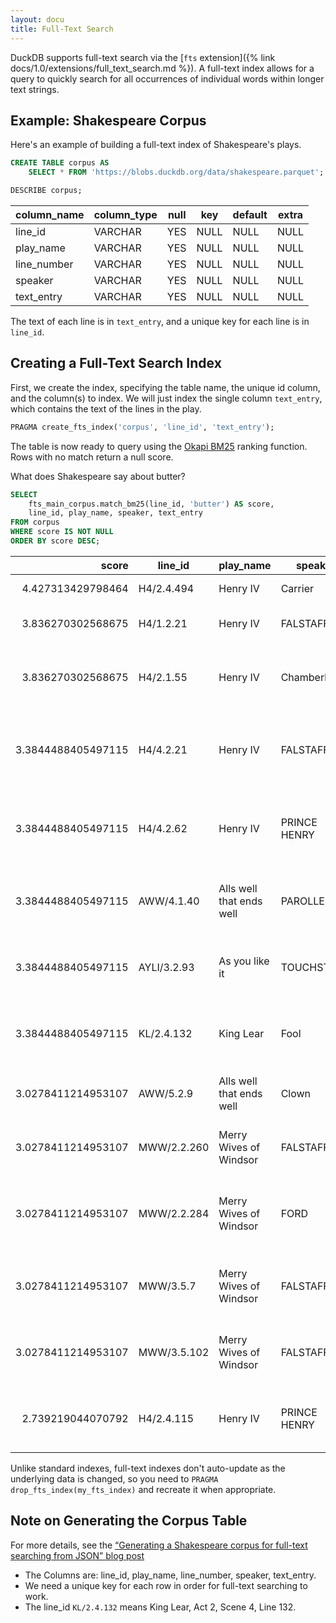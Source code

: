 ```yaml
---
layout: docu
title: Full-Text Search
---
```


DuckDB supports full-text search via the [`fts` extension]({% link docs/1.0/extensions/full_text_search.md %}).
A full-text index allows for a query to quickly search for all occurrences of individual words within longer text strings.

## Example: Shakespeare Corpus

Here's an example of building a full-text index of Shakespeare's plays.

```sql
CREATE TABLE corpus AS
    SELECT * FROM 'https://blobs.duckdb.org/data/shakespeare.parquet';
```

```sql
DESCRIBE corpus;
```

| column_name | column_type | null | key  | default | extra |
|-------------|-------------|------|------|---------|-------|
| line_id     | VARCHAR     | YES  | NULL | NULL    | NULL  |
| play_name   | VARCHAR     | YES  | NULL | NULL    | NULL  |
| line_number | VARCHAR     | YES  | NULL | NULL    | NULL  |
| speaker     | VARCHAR     | YES  | NULL | NULL    | NULL  |
| text_entry  | VARCHAR     | YES  | NULL | NULL    | NULL  |

The text of each line is in `text_entry`, and a unique key for each line is in `line_id`.

## Creating a Full-Text Search Index

First, we create the index, specifying the table name, the unique id column, and the column(s) to index. We will just index the single column `text_entry`, which contains the text of the lines in the play.

```sql
PRAGMA create_fts_index('corpus', 'line_id', 'text_entry');
```

The table is now ready to query using the [Okapi BM25](https://en.wikipedia.org/wiki/Okapi_BM25) ranking function.  Rows with no match return a null score.

What does Shakespeare say about butter?

```sql
SELECT
    fts_main_corpus.match_bm25(line_id, 'butter') AS score,
    line_id, play_name, speaker, text_entry
FROM corpus
WHERE score IS NOT NULL
ORDER BY score DESC;
```

|       score        |   line_id   |        play_name         |   speaker    |                     text_entry                     |
|-------------------:|-------------|--------------------------|--------------|----------------------------------------------------|
| 4.427313429798464  | H4/2.4.494  | Henry IV                 | Carrier      | As fat as butter.                                  |
| 3.836270302568675  | H4/1.2.21   | Henry IV                 | FALSTAFF     | prologue to an egg and butter.                     |
| 3.836270302568675  | H4/2.1.55   | Henry IV                 | Chamberlain  | They are up already, and call for eggs and butter; |
| 3.3844488405497115 | H4/4.2.21   | Henry IV                 | FALSTAFF     | toasts-and-butter, with hearts in their bellies no |
| 3.3844488405497115 | H4/4.2.62   | Henry IV                 | PRINCE HENRY | already made thee butter. But tell me, Jack, whose |
| 3.3844488405497115 | AWW/4.1.40  | Alls well that ends well | PAROLLES     | butter-womans mouth and buy myself another of      |
| 3.3844488405497115 | AYLI/3.2.93 | As you like it           | TOUCHSTONE   | right butter-womens rank to market.                |
| 3.3844488405497115 | KL/2.4.132  | King Lear                | Fool         | kindness to his horse, buttered his hay.           |
| 3.0278411214953107 | AWW/5.2.9   | Alls well that ends well | Clown        | henceforth eat no fish of fortunes buttering.      |
| 3.0278411214953107 | MWW/2.2.260 | Merry Wives of Windsor   | FALSTAFF     | Hang him, mechanical salt-butter rogue! I will     |
| 3.0278411214953107 | MWW/2.2.284 | Merry Wives of Windsor   | FORD         | rather trust a Fleming with my butter, Parson Hugh |
| 3.0278411214953107 | MWW/3.5.7   | Merry Wives of Windsor   | FALSTAFF     | Ill have my brains taen out and buttered, and give |
| 3.0278411214953107 | MWW/3.5.102 | Merry Wives of Windsor   | FALSTAFF     | to heat as butter; a man of continual dissolution  |
| 2.739219044070792  | H4/2.4.115  | Henry IV                 | PRINCE HENRY | Didst thou never see Titan kiss a dish of butter?  |

Unlike standard indexes, full-text indexes don't auto-update as the underlying data is changed, so you need to `PRAGMA drop_fts_index(my_fts_index)` and recreate it when appropriate.

## Note on Generating the Corpus Table

For more details, see the [“Generating a Shakespeare corpus for full-text searching from JSON” blog post](https://duckdb.blogspot.com/2023/04/generating-shakespeare-corpus-for-full.html)
* The Columns are: line_id, play_name, line_number, speaker, text_entry.
* We need a unique key for each row in order for full-text searching to work.
* The line_id `KL/2.4.132` means King Lear, Act 2, Scene 4, Line 132.